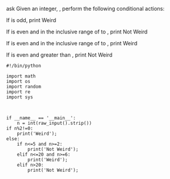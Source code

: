ask
Given an integer, , perform the following conditional actions:

If  is odd, print Weird


If  is even and in the inclusive range of  to , print Not Weird


If  is even and in the inclusive range of  to , print Weird


If  is even and greater than , print Not Weird

~~~
#!/bin/python

import math
import os
import random
import re
import sys



if __name__ == '__main__':
    n = int(raw_input().strip())
if n%2!=0:
    print('Weird');
else:
    if n<=5 and n>=2:
        print('Not Weird');
    elif n<=20 and n>=6:
        print('Weird');
    elif n>20:
        print('Not Weird');    

~~~
